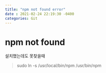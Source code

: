 ```yaml
---
title: "npm not found error"
date : 2021-02-24 22:19:30 -0400
categories: Git
---
```



# npm not found

설치했는데도 못찾을때

> sudo ln -s /usr/local/bin/npm /usr/bin/npm
